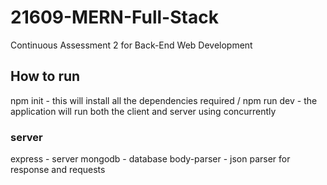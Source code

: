 # 21609-MERN-Full-Stack

Continuous Assessment 2 for Back-End Web Development

## How to run
npm init - this will install all the dependencies required /
npm run dev - the application will run both the client and server using concurrently

### server
express - server
mongodb - database
body-parser - json parser for response and requests

